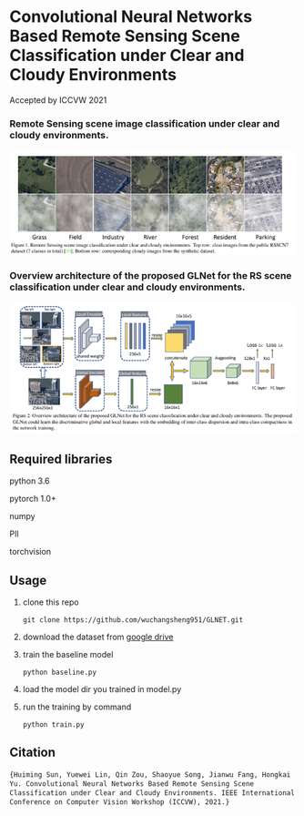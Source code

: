# Convolutional Neural Networks Based Remote Sensing Scene Classification under Clear and Cloudy Environments
Accepted by ICCVW 2021



### Remote Sensing scene image classification under clear and cloudy environments. 
![show example](images/show_example.png)

### Overview architecture of the proposed GLNet for the RS scene classification under clear and cloudy environments.
![archicture](images/architecture.png)



## Required libraries
python 3.6

pytorch 1.0+

numpy

PIl

torchvision


## Usage
1. clone this repo
    ```
    git clone https://github.com/wuchangsheng951/GLNET.git
    ```

2. download the dataset from [google drive](https://drive.google.com/file/d/1F_68mh40vNLOwila32GBYNHVEZI1HiTT/view?usp=sharing) 

3. train the baseline model
    ```
    python baseline.py
    ```
4. load the model dir you trained in model.py

5. run the training by command 
    ```
    python train.py
    ```

## Citation
    {Huiming Sun, Yuewei Lin, Qin Zou, Shaoyue Song, Jianwu Fang, Hongkai Yu. Convolutional Neural Networks Based Remote Sensing Scene Classification under Clear and Cloudy Environments. IEEE International Conference on Computer Vision Workshop (ICCVW), 2021.}
